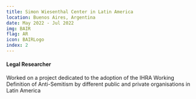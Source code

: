 ```yaml
---
title: Simon Wiesenthal Center in Latin America
location: Buenos Aires, Argentina
date: May 2022 - Jul 2022
img: BAIR
flag: AR
icon: BAIRLogo
index: 2
---
```


<h4 class="text-left text-[clamp(1.3rem,3vw,1.45rem)] text-black">Legal Researcher</h4>

<p class="prose">Worked on a project dedicated to the adoption of the IHRA Working Definition of Anti-Semitism by different public and private organisations in Latin America</p>

